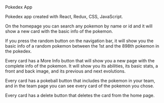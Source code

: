 Pokedex App

Pokedex app created with React, Redux, CSS, JavaScript.

On the homepage you can search any pokemon by name or id and it will show a new card with the basic info of the pokemon.

If you press the random button on the navigation bar, it will show you the basic info of a random pokemon between the 1st and the 898th pokemon in the pokedex.

Every card has a More Info button that will show you a new page with the complete info of the pokemon. It will show you its abilities, its basic stats, a front and back image, and its previous and next evolutions.

Every card has a pokeball button that includes the pokemon in your team, and in the team page you can see every card of the pokemon you chose.

Every card has a delete button that deletes the card from the home page.